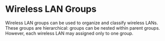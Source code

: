 # Wireless LAN Groups

Wireless LAN groups can be used to organize and classify wireless LANs. These groups are hierarchical: groups can be nested within parent groups. However, each wireless LAN may assigned only to one group.
